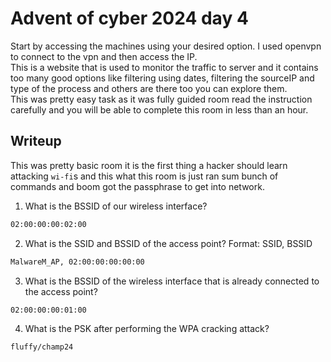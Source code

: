 # Advent of cyber 2024 day 4
Start by accessing the machines using your desired option. I used openvpn to connect to the vpn and then access the IP.<br>
This is a website that is used to monitor the traffic to server and it contains too many good options like filtering using dates, filtering the sourceIP and type of the process and others are there too you can explore them.<br>
This was pretty easy task as it was fully guided room read the instruction carefully and you will be able to complete this room in less than an hour. <br> 

## Writeup
This was pretty basic room it is the first thing a hacker should learn attacking `wi-fi`s and this what this room is just ran sum bunch of commands and boom got the passphrase to get into network. 

1. What is the BSSID of our wireless interface?
```bash
02:00:00:00:02:00
```
2. What is the SSID and BSSID of the access point? Format: SSID, BSSID
```bash
MalwareM_AP, 02:00:00:00:00:00
```
3. What is the BSSID of the wireless interface that is already connected to the access point?
```bash
02:00:00:00:01:00
```
4. What is the PSK after performing the WPA cracking attack?
```bash
fluffy/champ24
```
